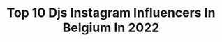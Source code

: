 ---
title: Top 10 Djs Instagram Influencers In Belgium In 2022
description: >-
  Find top djs Instagram influencers in Belgium in 2022. Most popular hashtags: #tomorrowland #festival #dance #spinninrecords.
platform: Instagram
hits: 12
text_top: Analyze the best Instagram profiles on inBeat.
text_bottom: Our search engine aggregates 12 Instagram influencers like this in Belgium for you to contact.
profiles:
  - username: "edmturkey_"
    fullname: >-
      Electronic Dance Music 🇹🇷
    bio: >-
      DJs🎛🎧🖱Videos 🎥🖱Tracks🎶🖱Locations🌍 • #edm #housemusic #deephouse #trance #dubstep #trap #techno #bigroom #electrohouse #techhouse #hardstyle
    location: "Belgium"
    followers: 8367
    engagement: 273
    commentsToLikes: 0.014979
    id: ck9hcjiy2lpo60j7813vrjg65
    verified: false
    hashtags: "#club, #quarantinelife, #amelielens, #tomorrowland"
  - username: "festivalsbae"
    fullname: >-
      FestivalsBAE
    bio: >-
      🔥 Your #1 source for festival content 🔔 Follow us if you LOVE Festivals 📩 DM us your content to be featured
    location: "Belgium"
    followers: 20489
    engagement: 358
    commentsToLikes: 0.024079
    id: ck9hck5qdlrzu0j7809dk84jl
    verified: false
    hashtags: "#ravers, #tomorrowworld, #davidguetta, #edmfamily"
  - username: "manualsmusic"
    fullname: >-
      Manu ‘MANUALS’ van Aalst
    bio: >-
      🥳: Won @mnmbe start to DJ '19 🎵: 1/2 of @stressedoutsoundsystem 🦁: Won @stmpdrcrds remix comp ‘19 ✈️: Played 🇵🇹🇪🇸🇨🇿🇳🇱🇫🇷 📩: Joost@artistamplifier.com
    location: "Belgium"
    followers: 7323
    engagement: 1433
    commentsToLikes: 0.067136
    id: ck5qbkucqm3490i11a5992unm
    verified: false
    hashtags: "#musician, #music, #mnm, #belgium"
  - username: "kidnoizeworld"
    fullname: >-
      Kid Noize
    bio: >-
      📀 Gold Record Producer & Dj 📦🐒 Nouveau Single "Blow it up" dispo! 🖖🏼🐵👑
    location: "Belgium"
    followers: 40217
    engagement: 264
    commentsToLikes: 0.028118
    id: ck5zv2mkl3hbp0i1446g5v0je
    verified: true
    hashtags: "#valthorens, #kidnoize, #covid, #snow"
  - username: "wolfpacksounds"
    fullname: >-
      Wolfpack
    bio: >-
      Spot #38 Dj Mag Top100 Bookings: booking@smashthehouse.com business inquiries: bart@smashthehouse.com
    location: "Belgium"
    followers: 118285
    engagement: 115
    commentsToLikes: 0.082321
    id: ck0vvg4j6ozm20i19m5p10d39
    verified: true
    hashtags: "#rubenkhaza, #stevebraet, #white, #wave"
  - username: "themartingarrixhub"
    fullname: >-
      
    bio: >-
      0:00 ●━━━━──────── 01:11 ⇆ ⠀◁ ⠀⠀⠀⠀⠀❚❚ ⠀⠀⠀⠀ ▷ ⠀ ↻ ⠀ 金 it was all a dream ☾ - • never stop dreaming! ↓ i had the honor of interviewing @martingarrix
    location: "Belgium"
    followers: 101397
    engagement: 229
    commentsToLikes: 0.026764
    id: ckap4mkwg7xuo0i78caq39ce4
    verified: false
    hashtags: "#stmpdrcrds, #martingarrix, #scaredtobelonely, #tomorrowland"
  - username: "lesardentes"
    fullname: >-
      Les Ardentes
    bio: >-
      8.9.10.11 July #LESARDENTES21
    location: "Belgium"
    followers: 53340
    engagement: 888
    commentsToLikes: 0.026668
    id: ck0twkkxrfsue0i197zymytro
    verified: true
    hashtags: "#lesardentes, #rap, #rapfrancais, #lesardentes21"
  - username: "krydermusic"
    fullname: >-
      K̶R̶Y̶D̶E̶R̶
    bio: >-
      🇬🇧 : DJ ,Producer & Remixer ⁣ 💿 Label Owner: @sosumirecords⁣ @cartelrecordings @kryteriarecords 📰 Latest News 🔽⁣
    location: "Belgium"
    followers: 83698
    engagement: 149
    commentsToLikes: 0.133636
    id: ck0u6gjl51ywk0i1942rzghu7
    verified: true
    hashtags: "#progressivehouse, #electricdaisycarnival, #swag, #parookaville"
  - username: "atilenak"
    fullname: >-
      KANESSA AKA « YMIH YMIH » ♈️🦋
    bio: >-
      📍Bx 🇧🇪 🇲🇽🇲🇦🇸🇩 📨 kanessarodriguezpro@gmail.com @umoja.festival XIIIOAK @theafrohouselab 🗣 🌊 @afrobea O.D #TeamHybrid* « N’Y PENSE PLUS » ⬇️⬇️⬇️⬇️
    location: "Belgium"
    followers: 17330
    engagement: 778
    commentsToLikes: 0.040787
    id: ck5zqe2l6ufpn0i14uopiz2ag
    verified: false
    hashtags: "#dance, #belgium, #photooftheday, #teamhybrid"
  - username: "yassinjokersan"
    fullname: >-
      Y A S S I N  J O K E R
    bio: >-
      👦🏻 Human|Artist|Dancer• 📍 Brussels/Paris• 🌍 World Lover• 🐉 @evolvedanceprogram 🧿🧿🧿🧿🧿🧿🧿🧿
    location: "Belgium"
    followers: 6482
    engagement: 369
    commentsToLikes: 0.054303
    id: ck5zpkeazstem0i140y5ecov0
    verified: false
    hashtags: "#hiphop, #dance, #stayhomeandkeeptraining, #jokersan"
---